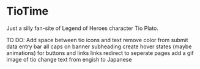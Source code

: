 # TioTime

Just a silly fan-site of Legend of Heroes character Tio Plato. 

TO DO:
  Add space between tio icons and text
  remove color from submit data entry bar
  all caps on banner subheading
  create hover states (maybe animations) for buttons and links
  links redirect to seperate pages
  add a gif image of tio
  change text from engish to Japanese
  
